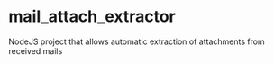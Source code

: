 # mail_attach_extractor
NodeJS project that allows automatic extraction of attachments from received mails
